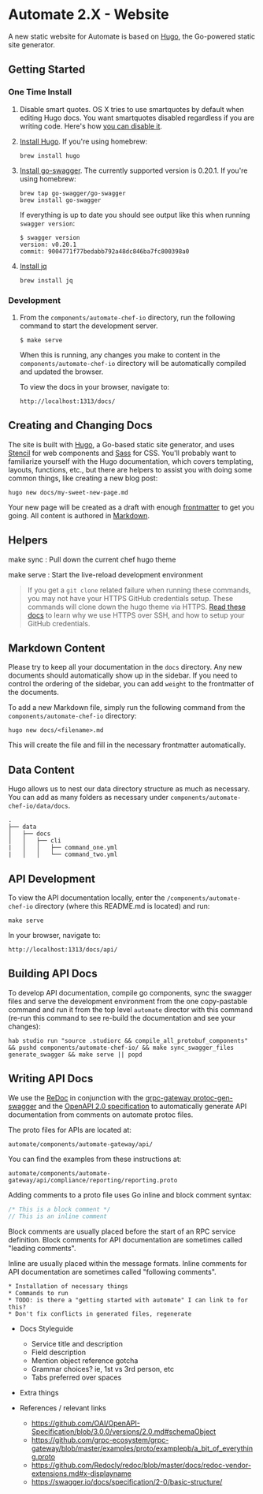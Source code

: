 # Automate 2.X - Website

A new static website for Automate is based on [Hugo](https://gohugo.io), the Go-powered static site generator.

## Getting Started

### One Time Install

1. Disable smart quotes. OS X tries to use smartquotes by default when editing Hugo docs. You want smartquotes disabled regardless if you are writing code. Here's how [you can disable it](http://www.iclarified.com/38772/how-to-disable-curly-quotes-in-mac-os-x-mavericks).

1. [Install Hugo](https://gohugo.io/getting-started/installing/). If you're using homebrew:

    ```shell
    brew install hugo
    ```

1. [Install go-swagger](https://goswagger.io/install.html). The currently supported version is 0.20.1. If you're using homebrew:

    ```shell
    brew tap go-swagger/go-swagger
    brew install go-swagger
    ```

    If everything is up to date you should see output like this when running `swagger version`:

    ```shell
    $ swagger version
    version: v0.20.1
    commit: 9004771f77bedabb792a48dc846ba7fc800398a0
    ```

1. [Install jq](https://stedolan.github.io/jq/)

    ```shell
    brew install jq
    ```

### Development

1. From the `components/automate-chef-io` directory, run the following command to start the development server.

    ```shell
    $ make serve
    ```

    When this is running, any changes you make to content in the `components/automate-chef-io` directory will be automatically compiled and updated the browser.

    To view the docs in your browser, navigate to:

    ```shell
    http://localhost:1313/docs/
    ```

## Creating and Changing Docs

The site is built with [Hugo](https://gohugo.io/), a Go-based static site generator, and uses [Stencil](https://stenciljs.com/) for web components and [Sass](http://sass-lang.com/) for CSS. You'll probably want to familiarize yourself with the Hugo documentation, which covers templating, layouts, functions, etc., but there are helpers to assist you with doing some common things, like creating a new blog post:

```shell
hugo new docs/my-sweet-new-page.md
```

Your new page will be created as a draft with enough [frontmatter](https://gohugo.io/content-management/front-matter/) to get you going. All content is authored in [Markdown](https://en.wikipedia.org/wiki/Markdown).

## Helpers

make sync
: Pull down the current chef hugo theme

make serve
: Start the live-reload development environment

> If you get a `git clone` related failure when running these commands, you may not have your HTTPS GitHub credentials setup. These commands will clone down the hugo theme via HTTPS. [Read these docs](https://help.github.com/articles/which-remote-url-should-i-use/#cloning-with-https-urls-recommended) to learn why we use HTTPS over SSH, and how to setup your GitHub credentials.

## Markdown Content

Please try to keep all your documentation in the `docs` directory. Any new documents should automatically show up in the sidebar. If you need to control the ordering of the sidebar, you can add `weight` to the frontmatter of the documents.

To add a new Markdown file, simply run the following command from the `components/automate-chef-io` directory:

```shell
hugo new docs/<filename>.md
```

This will create the file and fill in the necessary frontmatter automatically.

## Data Content

Hugo allows us to nest our data directory structure as much as necessary. You can add as many folders as necessary under `components/automate-chef-io/data/docs`.

```
.
├── data
│   ├── docs
│   │   ├── cli
|   │   │   ├── command_one.yml
|   │   │   └── command_two.yml
```

## API Development

To view the API documentation locally, enter the `/components/automate-chef-io` directory (where this README.md is located) and run:

`make serve`

In your browser, navigate to:

`http://localhost:1313/docs/api/`

## Building API Docs

To develop API documentation, compile go components, sync the swagger files and serve the development environment from the  one copy-pastable command and run it from the top level `automate` director with this command (re-run this command to see re-build the documentation and see your changes):

`hab studio run "source .studiorc && compile_all_protobuf_components" && pushd components/automate-chef-io/ && make sync_swagger_files generate_swagger && make serve || popd`

## Writing API Docs

We use the [ReDoc](https://github.com/Redocly/redoc) in conjunction with the [grpc-gateway protoc-gen-swagger](https://github.com/grpc-ecosystem/grpc-gateway/tree/master/protoc-gen-swagger) and the [OpenAPI 2.0 specification](https://github.com/OAI/OpenAPI-Specification/blob/master/versions/2.0.md) to automatically generate API documentation from comments on automate protoc files.

The proto files for APIs are located at:

```shell
automate/components/automate-gateway/api/
```

You can find the examples from these instructions at:

```shell
automate/components/automate-gateway/api/compliance/reporting/reporting.proto
```

Adding comments to a proto file uses Go inline and block comment syntax:

```go
/* This is a block comment */
// This is an inline comment
```

Block comments are usually placed before the start of an RPC service definition. Block comments for API documentation are sometimes called "leading comments".

Inline are usually placed within the message formats. Inline comments for API documentation are sometimes called "following comments".


    * Installation of necessary things
    * Commands to run
    * TODO: is there a "getting started with automate" I can link to for this?
    * Don't fix conflicts in generated files, regenerate

* Docs Styleguide

    * Service title and description
    * Field description
    * Mention object reference gotcha
    * Grammar choices? ie, 1st vs 3rd person, etc
    * Tabs preferred over spaces

* Extra things

* References / relevant links

    * https://github.com/OAI/OpenAPI-Specification/blob/3.0.0/versions/2.0.md#schemaObject
    * https://github.com/grpc-ecosystem/grpc-gateway/blob/master/examples/proto/examplepb/a_bit_of_everything.proto
    * https://github.com/Redocly/redoc/blob/master/docs/redoc-vendor-extensions.md#x-displayname
    * https://swagger.io/docs/specification/2-0/basic-structure/
